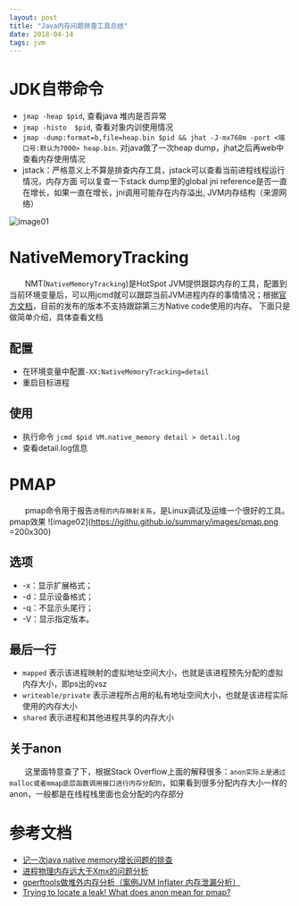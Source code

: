 ```yaml
---
layout: post
title: "Java内存问题排查工具总结"
date: 2018-04-14
tags: jvm
---
```


# JDK自带命令
* `jmap -heap $pid`, 查看java 堆内是否异常
* `jmap -histo  $pid`, 查看对象内训使用情况
* `jmap -dump:format=b,file=heap.bin $pid && jhat -J-mx768m -port <端口号:默认为7000> heap.bin`.  对java做了一次heap dump，jhat之后再web中查看内存使用情况
* jstack：严格意义上不算是排查内存工具，jstack可以查看当前进程线程运行情况，内存方面 可以复查一下stack dump里的global jni reference是否一直在增长，如果一直在增长，jni调用可能存在内存溢出, JVM内存结构（来源网络）

![image01](https://igithu.github.io/summary/images/jvm-heap.jpg)
  
    
     
# NativeMemoryTracking
&emsp;&emsp;NMT(`NativeMemoryTracking`)是HotSpot JVM提供跟踪内存的工具，配置到当前环境变量后，可以用jcmd就可以跟踪当前JVM进程内存的事情情况；根据[官方文档](https://docs.oracle.com/javase/8/docs/technotes/guides/vm/nmt-8.html)，目前的发布的版本不支持跟踪第三方Native code使用的内存。
下面只是做简单介绍，具体查看文档

## 配置
* 在环境变量中配置`-XX:NativeMemoryTracking=detail`
* 重启目标进程

## 使用
* 执行命令 `jcmd $pid VM.native_memory detail > detail.log`
* 查看detail.log信息   
   
      
      
# PMAP
&emsp;&emsp;pmap命令用于报告`进程的内存映射关系`，是Linux调试及运维一个很好的工具。pmap效果
![image02](https://igithu.github.io/summary/images/pmap.png =200x300) 


## 选项
* -x：显示扩展格式；
* -d：显示设备格式；
* -q：不显示头尾行；
* -V：显示指定版本。

## 最后一行
* `mapped` 表示该进程映射的虚拟地址空间大小，也就是该进程预先分配的虚拟内存大小，即ps出的vsz
* `writeable/private` 表示进程所占用的私有地址空间大小，也就是该进程实际使用的内存大小     
* `shared` 表示进程和其他进程共享的内存大小

## 关于anon
&emsp;&emsp;这里面特意查了下，根据Stack Overflow上面的解释很多：`anon实际上是通过malloc或者mmap底层函数调用接口进行内存分配的`，如果看到很多分配内存大小一样的anon，一般都是在线程栈里面也会分配的内存部分   
   
      
      
# 参考文档

* [记一次java native memory增长问题的排查](http://blog.2baxb.me/archives/918)
* [进程物理内存远大于Xmx的问题分析](http://lovestblog.cn/blog/2015/08/21/rssxmx/)
* [gperftools做堆外内存分析（案例JVM Inflater 内存泄漏分析）](http://www.dylan326.com/2017/09/28/gperftools/)
* [Trying to locate a leak! What does anon mean for pmap?](https://stackoverflow.com/questions/1477885/trying-to-locate-a-leak-what-does-anon-mean-for-pmap)
